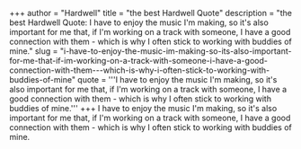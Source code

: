 +++
author = "Hardwell"
title = "the best Hardwell Quote"
description = "the best Hardwell Quote: I have to enjoy the music I'm making, so it's also important for me that, if I'm working on a track with someone, I have a good connection with them - which is why I often stick to working with buddies of mine."
slug = "i-have-to-enjoy-the-music-im-making-so-its-also-important-for-me-that-if-im-working-on-a-track-with-someone-i-have-a-good-connection-with-them---which-is-why-i-often-stick-to-working-with-buddies-of-mine"
quote = '''I have to enjoy the music I'm making, so it's also important for me that, if I'm working on a track with someone, I have a good connection with them - which is why I often stick to working with buddies of mine.'''
+++
I have to enjoy the music I'm making, so it's also important for me that, if I'm working on a track with someone, I have a good connection with them - which is why I often stick to working with buddies of mine.
